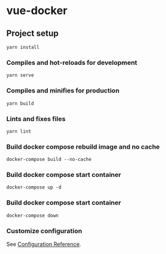 # vue-docker

## Project setup
```
yarn install
```

### Compiles and hot-reloads for development
```
yarn serve
```

### Compiles and minifies for production
```
yarn build
```

### Lints and fixes files
```
yarn lint
```

### Build docker compose rebuild image and no cache 
```
docker-compose build --no-cache
```

### Build docker compose start container
```
docker-compose up -d
```

### Build docker compose start container
```
docker-compose down
```

### Customize configuration
See [Configuration Reference](https://cli.vuejs.org/config/).
